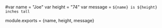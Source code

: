 #var name = "Joe"
var height = "74"
var message = `${name} is ${height} inches tall`
 
module.exports = {name, height, message}
